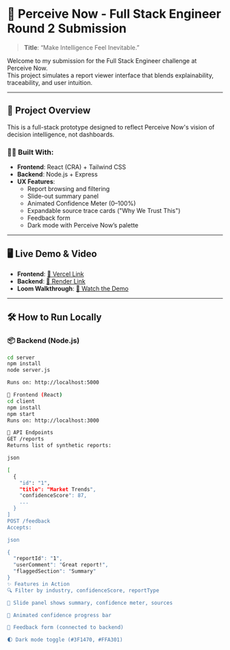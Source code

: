 # 🚀 Perceive Now - Full Stack Engineer Round 2 Submission

> **Title**: “Make Intelligence Feel Inevitable.”

Welcome to my submission for the Full Stack Engineer challenge at Perceive Now.  
This project simulates a report viewer interface that blends explainability, traceability, and user intuition.

---

## 🧠 Project Overview

This is a full-stack prototype designed to reflect Perceive Now's vision of decision intelligence, not dashboards.

### 👨‍💻 Built With:
- **Frontend**: React (CRA) + Tailwind CSS
- **Backend**: Node.js + Express
- **UX Features**:
  - Report browsing and filtering
  - Slide-out summary panel
  - Animated Confidence Meter (0–100%)
  - Expandable source trace cards ("Why We Trust This")
  - Feedback form
  - Dark mode with Perceive Now’s palette

---

## 🖥️ Live Demo & Video

- **Frontend**: [🔗 Vercel Link](https://your-frontend-link.vercel.app)
- **Backend**: [🔗 Render Link](https://your-backend-link.onrender.com)
- **Loom Walkthrough**: [🎥 Watch the Demo](https://www.loom.com/share/your-video-link)

---

## 🛠️ How to Run Locally

### 📦 Backend (Node.js)
```bash
cd server
npm install
node server.js

Runs on: http://localhost:5000

🎨 Frontend (React)
cd client
npm install
npm start
Runs on: http://localhost:3000

🔌 API Endpoints
GET /reports
Returns list of synthetic reports:

json

[
  {
    "id": "1",
    "title": "Market Trends",
    "confidenceScore": 87,
    ...
  }
]
POST /feedback
Accepts:

json

{
  "reportId": "1",
  "userComment": "Great report!",
  "flaggedSection": "Summary"
}
✨ Features in Action
🔍 Filter by industry, confidenceScore, reportType

📄 Slide panel shows summary, confidence meter, sources

🎯 Animated confidence progress bar

🧾 Feedback form (connected to backend)

🌓 Dark mode toggle (#3F1470, #FFA301)
